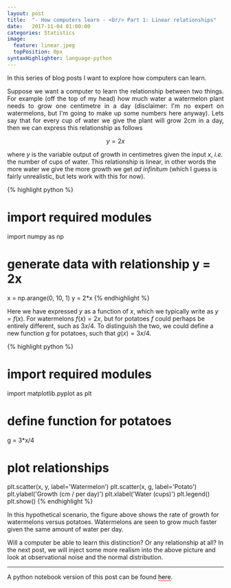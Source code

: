 ```yaml
---
layout: post
title:  "- How computers learn - <br/> Part 1: Linear relationships"
date:   2017-11-04 01:00:00
categories: Statistics
image:
  feature: linear.jpeg
  topPosition: 0px
syntaxHighlighter: language-python
---
```


<p align="justify">
In this series of blog posts I want to explore how computers can learn. 
</p>

<p align="justify">
Suppose we want a computer to learn the relationship between two things. For example (off the top of my head) how much water a watermelon plant needs to grow one centimetre in a day (disclaimer: I'm no expert on watermelons, but I'm going to make up some numbers here anyway). Lets say that for every cup of water we give the plant will grow 2cm in a day, then we can express this relationship as follows    

$$y = 2x$$

where $y$ is the variable output of growth in centimetres given the input $x$, <i>i.e.</i> the number of cups of water. This relationship is linear, in other words the more water we give the more growth we get <i>ad infinitum</i> (which I guess is fairly unrealistic, but lets work with this for now). 
</p>

{% highlight python %}
# import required modules
import numpy as np

# generate data with relationship y = 2x
x = np.arange(0, 10, 1)
y = 2*x
{% endhighlight %}

<p align="justify">

Here we have expressed $y$ as a function of $x$, which we typically write as $y = f(x)$. For watermelons $f(x) = 2x$, but for potatoes $f$ could perhaps be entirely different, such as $3x/4$. To distinguish the two, we could define a new function $g$ for potatoes, such that $g(x) = 3x/4$.

</p>

{% highlight python %}
# import required modules
import matplotlib.pyplot as plt

# define function for potatoes
g = 3*x/4

# plot relationships
plt.scatter(x, y, label='Watermelon')
plt.scatter(x, g, label='Potato')
plt.ylabel('Growth (cm / per day)')
plt.xlabel('Water (cups)')
plt.legend()
plt.show()
{% endhighlight %}

<div class="img img--fullContainer img--16xLeading" style="background-image: url({{ site.baseurl_posts_img }}watermelonsPlot.png);"></div>

<p>

In this hypothetical scenario, the figure above shows the rate of growth for watermelons versus potatoes. Watermelons are seen to grow much faster given the same amount of water per day. 

</p>

<p>

Will a computer be able to learn this distinction? Or any relationship at all? In the next post, we will inject some more realism into the above picture and look at observational noise and the normal distribution.

</p>

<hr>

<p>
A python notebook version of this post can be found <a href="https://github.com/arnupretorius/blog/blob/master/How%20computers%20learn/1_linear%20_relationships/17_11_04_linear_relationships.ipynb" style="text-decoration: none; border-bottom: 1px solid #ff0000; color: #000000;">here</a>.
</p>

